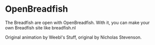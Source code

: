 # OpenBreadfish

The Breadfish are open with OpenBreadfish. With it, you can make your own Breadfish site like breadfish.nl

Original animation by Weebl's Stuff, original by Nicholas Stevenson.

